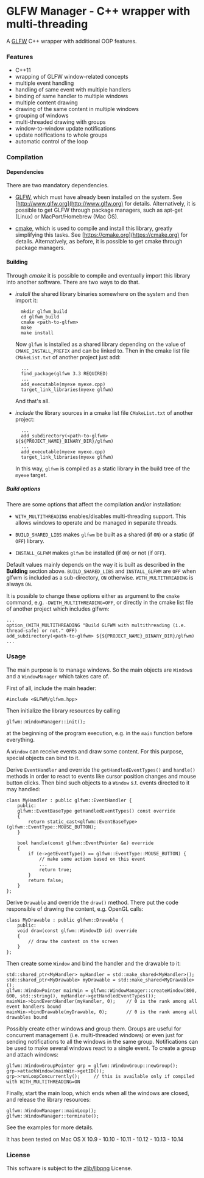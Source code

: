 GLFW Manager - C++ wrapper with multi-threading
===============================================

A [GLFW](http://www.glfw.org) C++ wrapper with additional OOP features.

### Features
* C++11
* wrapping of GLFW window-related concepts
* multiple event handling
* handling of same event with multiple handlers
* binding of same handler to multiple windows
* multiple content drawing
* drawing of the same content in multiple windows
* grouping of windows
* multi-threaded drawing with groups
* window-to-window update notifications
* update notifications to whole groups
* automatic control of the loop



### Compilation
#### Dependencies
There are two mandatory dependencies.

* [GLFW](http://www.glfw.org), which must have already been installed on the system.
See [http://www.glfw.org](http://www.glfw.org) for details.
Alternatively, it is possible to get GLFW through package managers, such as apt-get (Linux) or MacPort/Homebrew (Mac OS).

* [cmake](https://cmake.org), which is used to compile and install this library, greatly simplifying this tasks.
See [https://cmake.org](https://cmake.org) for details.
Alternatively, as before, it is possible to get cmake through package managers.



#### Building
Through *cmake* it is possible to compile and eventually import this library into another software.
There are two ways to do that.

* *install* the shared library binaries somewhere on the system and then import it:

        mkdir glfwm_build
        cd glfwm_build
        cmake <path-to-glfwm>
        make
        make install

    Now `glfwm` is installed as a shared library depending on the value of `CMAKE_INSTALL_PREFIX` and can be linked to.
    Then in the cmake list file `CMakeList.txt` of another project just add:

        ...
        find_package(glfwm 3.3 REQUIRED)
        ...
        add_executable(myexe myexe.cpp)
        target_link_libraries(myexe glfwm)

    And that's all.

* *include* the library sources in a cmake list file `CMakeList.txt` of another project:

        ...
        add_subdirectory(<path-to-glfwm> ${${PROJECT_NAME}_BINARY_DIR}/glfwm)
        ...
        add_executable(myexe myexe.cpp)
        target_link_libraries(myexe glfwm)

    In this way, `glfwm` is compiled as a static library in the build tree of the `myexe` target.

##### Build options
There are some options that affect the compilation and/or installation:

* `WITH_MULTITHREADING` enables/disables multi-threading support. This allows windows to operate and be managed in separate threads.

* `BUILD_SHARED_LIBS` makes `glfwm` be built as a shared (if `ON`) or a static (if `OFF`) library.

* `INSTALL_GLFWM` makes `glfwm` be installed (if `ON`) or not (if `OFF`).

Default values mainly depends on the way it is built as described in the **Building** section above.
`BUILD_SHARED_LIBS` and `INSTALL_GLFWM` are `OFF` when glfwm is included as a sub-directory, `ON` otherwise.
`WITH_MULTITHREADING` is always `ON`.

It is possible to change these options either as argument to the `cmake` command, e.g. `-DWITH_MULTITHREADING=OFF`, or directly in the cmake list file of another project which includes glfwm:

    ...
    option_(WITH_MULTITHREADING "Build GLFWM with multithreading (i.e. thread-safe) or not." OFF)
    add_subdirectory(<path-to-glfwm> ${${PROJECT_NAME}_BINARY_DIR}/glfwm)
    ...

### Usage
The main purpose is to manage windows.
So the main objects are `Window`s and a `WindowManager` which takes care of.

First of all, include the main header:

    #include <GLFWM/glfwm.hpp>

Then initialize the library resources by calling

    glfwm::WindowManager::init();

at the beginning of the program execution, e.g. in the `main` function before everything.

A `Window` can receive events and draw some content.
For this purpose, special objects can bind to it.

Derive `EventHandler` and override the `getHandledEventTypes()` and `handle()` methods in order to react to events like cursor position changes and mouse button clicks.
Then bind such objects to a `Window` s.t. events directed to it may handled:

    class MyHandler : public glfwm::EventHandler {
        public:
        glfwm::EventBaseType getHandledEventTypes() const override
        {
            return static_cast<glfwm::EventBaseType>(glfwm::EventType::MOUSE_BUTTON);
        }

        bool handle(const glfwm::EventPointer &e) override
        {
            if (e->getEventType() == glfwm::EventType::MOUSE_BUTTON) {
                // make some action based on this event
                ...
                return true;
            }
            return false;
        }
    };

Derive `Drawable` and override the `draw()` method.
There put the code responsible of drawing the content, e.g. OpenGL calls:

    class MyDrawable : public glfwm::Drawable {
        public:
        void draw(const glfwm::WindowID id) override
        {
            // draw the content on the screen
        }
    };

Then create some `Window` and bind the handler and the drawable to it:

    std::shared_ptr<MyHandler> myHandler = std::make_shared<MyHandler>();
    std::shared_ptr<MyDrawable> myDrawable = std::make_shared<MyDrawable>();
    glfwm::WindowPointer mainWin = glfwm::WindowManager::createWindow(800, 600, std::string(), myHandler->getHandledEventTypes());
    mainWin->bindEventHandler(myHandler, 0);    // 0 is the rank among all event handlers bound
    mainWin->bindDrawable(myDrawable, 0);       // 0 is the rank among all drawables bound

Possibly create other windows and group them.
Groups are useful for concurrent management (i.e. multi-threaded windows) or even just for sending notifications to all the windows in the same group.
Notifications can be used to make several windows react to a single event.
To create a group and attach windows:

    glfwm::WindowGroupPointer grp = glfwm::WindowGroup::newGroup();
    grp->attachWindow(mainWin->getID());
    grp->runLoopConcurrently();     // this is available only if compiled with WITH_MULTITHREADING=ON

Finally, start the main loop, which ends when all the windows are closed, and release the library resources:

    glfwm::WindowManager::mainLoop();
    glfwm::WindowManager::terminate();

See the examples for more details.

It has been tested on Mac OS X 10.9 - 10.10 - 10.11 - 10.12 - 10.13 - 10.14

### License
This software is subject to the [zlib/libpng](http://opensource.org/licenses/Zlib) License.
